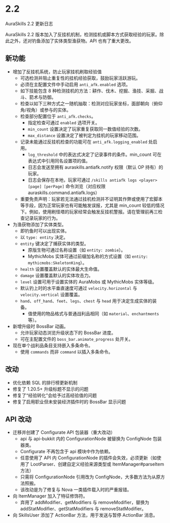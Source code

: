 # 2.2

AuraSkills 2.2 更新日志

AuraSkills 2.2 版本加入了反挂机机制，检测挂机或脚本方式获取经验的玩家。除此之外，还对钓鱼添加了实体类型渔获物。API 也有了重大更改。

## 新功能

* 增加了反挂机系统，防止玩家挂机刷取经验值
  * 可选检测并阻止重复性的挂机经验获取，鼓励玩家活跃游玩。
  * 必须在主配置文件中手动启用 `anti_afk.enabled` 选项。
  * 如下技能包含 8 种检测挂机的方法：耕作、伐木、挖掘、渔技、采掘、战斗、箭术与防御。
  * 检查以如下三种方式之一随机抽取：检测对应玩家坐标，面部朝向（俯仰角/视角）或参与的实体。
  * 检查部分配置位于 `anti_afk.checks`。
    * 指定检查可通过 `enabled` 选项开关。
    * `min_count` 设置决定了玩家重复获取同一数值经验的次数。
    * `max_distance` 设置决定了被判定为挂机的玩家移动范围。
  * 记录未能通过反挂机检查的功能可在 `anti_afk.logging_enabled` 处启用。
    * `log_threshold` 中的表达式决定了记录事件的条件。min_count 可在表达式中引用同名设置项的值。
    * 日志会发送至拥有 auraskills.antiafk.notify 权限（默认 OP 持有）的玩家。
    * 日志会保存在本地，玩家可通过 `/skills antiafk logs <player> [page] [perPage]` 命令浏览（对应权限 auraskills.command.antiafk.logs）
  * 重要免责声明：玩家若无法通过挂机检测并不证明其作弊或使用了宏脚本等手段，因为正常玩家也有可能触发误报，尤其是 min_count 较低的情况下。例如，使用刷怪塔的玩家经常会触发反挂机警报。请在管理前再三检查记录玩家的行为。
* 为渔获物添加了实体类型。
  * 即钓鱼时可以出现实体。
  * 以 `type: entity` 决定。
  * `entity` 键决定了捕获实体的类型。
    * 原版生物可通过名称设置（如 `entity: zombie`）。
    * MythicMobs 实体可通过前缀加名称的方式设置（如 `entity: mythicmobs:SkeletonKing`）。
  * `health` 设置覆盖默认的实体最大生命值。
  * `damage` 设置覆盖默认的实体攻击力。
  * `level` 设置可用于设置实体的 AuraMobs 或 MythicMobs 实体等级。
  * 默认钓上时的水平垂直速度可通过 `velocity.horizontal` 与 `velocity.vertical` 设置覆盖。
  * `hand`、`off_hand`、`feet`、`legs`、`chest` 与 `head` 用于决定生成实体的装备。
    * 值使用的物品格式与普通战利品相同（如 `material`、`enchantments` 等）。
* 新增升级时 BossBar 动画。
  * 允许玩家动态浏览升级状态下的 BossBar 进度。
  * 可在主配置文件的 `boss_bar.animate_progress` 处开关。
* 现在单个战利品条目支持嵌入多条命令。
  * 使用 `commands` 而非 `command` 以插入多条命令。

## 改动

* 优化依赖 SQL 的排行榜更新机制
* 修复了 1.20.5+ 升级标题不显示的问题
* 修复了“经验转化”会给予过高经验值的问题
* 修复了启用职业但未安装经济插件时的 BossBar 显示问题

## API 改动

* 迁移并创建了 Configurate API 包装器（重大改动）
  * api 与 api-bukkit 内的 ConfigurationNode 被替换为 ConfigNode 包装器类。
  * Configurate 不再包含于 api 模块中作为依赖。
  * 任意使用了 API 内 ConfigurationNode 的插件会失效，必须更新（如使用了 LootParser、创建自定义经验来源类型或 ItemManager#parseItem 方法）
  * 只需将 ConfigurationNode 引用改为 ConfigNode，大多数方法为从原方法照搬。
  * 该改动是为了修复与 Nova 一类插件载入时的严重报错。
* 向 ItemManager 加入了特征修饰符。
  * 弃用了 addModifier、getModifiers 与 removeModifier，替换为 addStatModifier、getStatModifiers 与 removeStatModifier。
* 向 SkillsUser 添加了 ActionBar 方法，用于发送与暂停 ActionBar 消息。